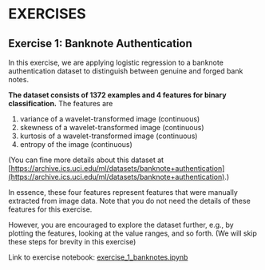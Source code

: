 # EXERCISES

## Exercise 1: Banknote Authentication

In this exercise, we are applying logistic regression to a banknote authentication dataset to distinguish between genuine and forged bank notes.


**The dataset consists of 1372 examples and 4 features for binary classification.** The features are 

1. variance of a wavelet-transformed image (continuous) 
2. skewness of a wavelet-transformed image (continuous) 
3. kurtosis of a wavelet-transformed image (continuous) 
4. entropy of the image (continuous) 

(You can fine more details about this dataset at [https://archive.ics.uci.edu/ml/datasets/banknote+authentication](https://archive.ics.uci.edu/ml/datasets/banknote+authentication).)


In essence, these four features represent features that were manually extracted from image data. Note that you do not need the details of these features for this exercise. 

However, you are encouraged to explore the dataset further, e.g., by plotting the features, looking at the value ranges, and so forth. (We will skip these steps for brevity in this exercise)

Link to exercise notebook: [exercise_1_banknotes.ipynb](https://github.com/Lightning-AI/dl-fundamentals/blob/main/unit03-pytorch-training/exercises/1_banknotes/exercise_1_banknotes.ipynb)